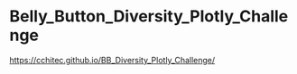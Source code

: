 # Belly_Button_Diversity_Plotly_Challenge

https://cchitec.github.io/BB_Diversity_Plotly_Challenge/
